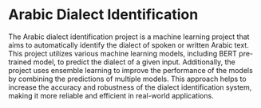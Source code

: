 # Arabic Dialect Identification 

The Arabic dialect identification project is a machine learning project that aims to automatically identify the dialect of spoken or written Arabic text. This project utilizes various machine learning models, including BERT pre-trained model, to predict the dialect of a given input. Additionally, the project uses ensemble learning to improve the performance of the models by combining the predictions of multiple models. This approach helps to increase the accuracy and robustness of the dialect identification system, making it more reliable and efficient in real-world applications.
